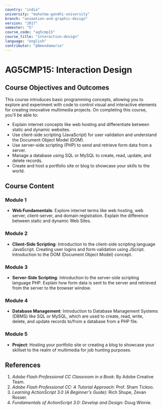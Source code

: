 ```yaml
---
country: "india"
university: "mahatma-gandhi-university"
branch: "animation-and-graphic-design"
version: "2017"
semester: "5"
course_code: "ag5cmp15"
course_title: "interaction-design"
language: "english"
contributor: "@Amendamaria"
---
```


# AG5CMP15: Interaction Design

## Course Objectives and Outcomes
This course introduces basic programming concepts, allowing you to explore and experiment with code to control visual and interactive elements for creating innovative multimedia projects. On completing this course, you'll be able to:
* Explain internet concepts like web hosting and differentiate between static and dynamic websites.
* Use client-side scripting (JavaScript) for user validation and understand the Document Object Model (DOM).
* Use server-side scripting (PHP) to send and retrieve form data from a server.
* Manage a database using SQL or MySQL to create, read, update, and delete records.
* Create and host a portfolio site or blog to showcase your skills to the world.

## Course Content

### **Module 1**
* **Web Fundamentals**: Explore internet terms like web hosting, web server, client-server, and domain registration. Explain the difference between static and dynamic Web Sites.

### **Module 2**
* **Client-Side Scripting**: Introduction to the client-side scripting language JavaScript. Creating user logins and form validation using JScript. Introduction to the DOM (Document Object Model) concept.

### **Module 3**
* **Server-Side Scripting**: Introduction to the server-side scripting language PHP. Explain how form data is sent to the server and retrieved from the server to the browser window.

### **Module 4**
* **Database Management**: Introduction to Database Management Systems (DBMS) like SQL or MySQL, which are used to create, read, write, delete, and update records to/from a database from a PHP file.

### **Module 5**
* **Project**: Hosting your portfolio site or creating a blog to showcase your skillset to the realm of multimedia for job hunting purposes.

## References
1.  *Adobe Flash Professional CC Classroom in a Book*: By Adobe Creative Team.
2.  *Adobe Flash Professional CC: A Tutorial Approach*: Prof. Sham Tickoo.
3.  *Learning ActionScript 3.0 (A Beginner's Guide)*: Rich Shupe, Zevan Rosser.
4.  *Fundamentals of ActionScript 3.0: Develop and Design*: Doug Winnie.